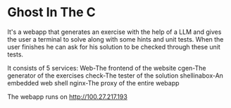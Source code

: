 # Ghost In The C

It's a webapp that generates an exercise with the help of a LLM and gives the user a terminal to solve along with some hints and unit tests. When the user finishes he can ask for his solution to be checked through these unit tests.

It consists of 5 services:
Web-The frontend of the website 
cgen-The generator of the exercises
check-The tester of the solution 
shellinabox-An embedded web shell
nginx-The proxy of the entire webapp

The webapp runs on http://100.27.217.193 
